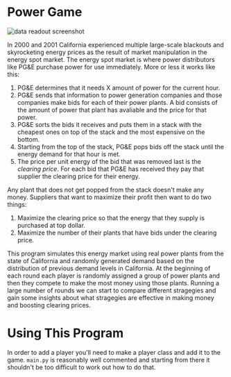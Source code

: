 # Power Game

![data readout screenshot](screenshot.jp2)

In 2000 and 2001 California experienced multiple large-scale blackouts
and skyrocketing energy prices as the result of market manipulation in
the energy spot market. The energy spot market is where power
distributors like PG&E purchase power for use immediately. More or
less it works like this:

1. PG&E determines that it needs X amount of power for the current
   hour.
2. PG&E sends that information to power generation companies and those
   companies make bids for each of their power plants. A bid consists
   of the amount of power that plant has avaliable and the price for
   that power.
3. PG&E sorts the bids it receives and puts them in a stack with the
   cheapest ones on top of the stack and the most expensive on the
   bottom.
4. Starting from the top of the stack, PG&E pops bids off the stack
   until the energy demand for that hour is met.
5. The price per unit energy of the bid that was removed last is the
   _clearing price_. For each bid that PG&E has received they pay that
   supplier the clearing price for their energy.
   
Any plant that does not get popped from the stack doesn't make any
money. Suppliers that want to maximize their profit then want to do
two things:

1. Maximize the clearing price so that the energy that they supply is
   purchased at top dollar.
2. Maximize the number of their plants that have bids under the
   clearing price.
   
This program simulates this energy market using real power plants from
the state of California and randomly generated demand based on the
distribution of previous demand levels in California. At the beginning
of each round each player is randomly assigned a group of power plants
and then they compete to make the most money using those
plants. Running a large number of rounds we can start to compare
different stragegies and gain some insights about what stragegies are
effective in making money and boosting clearing prices.

# Using This Program

In order to add a player you'll need to make a player class and add it
to the game. `main.py` is reasonably well commented and starting from
there it shouldn't be too difficult to work out how to do that.
